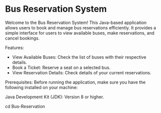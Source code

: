 # Bus Reservation System
Welcome to the Bus Reservation System! This Java-based application allows users to book and manage bus reservations efficiently. It provides a simple interface for users to view available buses, make reservations, and cancel bookings.

Features:
  * View Available Buses: Check the list of buses with their respective details.
  * Book a Ticket: Reserve a seat on a selected bus.
  * View Reservation Details: Check details of your current reservations.


Prerequisites:
Before running the application, make sure you have the following installed on your machine:

Java Development Kit (JDK): Version 8 or higher.



cd Bus-Reservation
